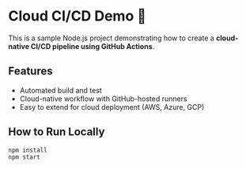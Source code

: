 # Cloud CI/CD Demo 🚀

This is a sample Node.js project demonstrating how to create a **cloud-native CI/CD pipeline using GitHub Actions**.

## Features
- Automated build and test
- Cloud-native workflow with GitHub-hosted runners
- Easy to extend for cloud deployment (AWS, Azure, GCP)

## How to Run Locally
```bash
npm install
npm start
